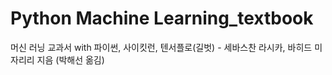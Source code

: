 # Python Machine Learning_textbook
머신 러닝 교과서 with 파이썬, 사이킷런, 텐서플로(길벗) - 세바스찬 라시카, 바히드 미자리리 지음 (박해선 옮김)
